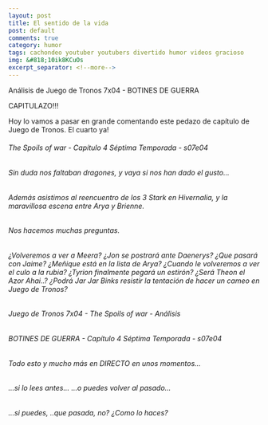 ```yaml
---
layout: post
title: El sentido de la vida
post: default
comments: true
category: humor
tags: cachondeo youtuber youtubers divertido humor videos gracioso
img: &#818;10ik8KCuOs
excerpt_separator: <!--more-->
---
```


Análisis de Juego de Tronos 7x04 - BOTINES DE GUERRA

CAPITULAZO!!!

Hoy lo vamos a pasar en grande comentando este pedazo de capítulo de Juego de Tronos. El cuarto ya!


<!--more-->


###### The Spoils of war - Capítulo 4 Séptima Temporada - s07e04

###### Sin duda nos faltaban dragones, y vaya si nos han dado el gusto...
###### Además asistimos al reencuentro de los 3 Stark en Hivernalia, y la maravillosa escena entre Arya y Brienne.
###### Nos hacemos muchas preguntas.
###### ¿Volveremos a ver a Meera? ¿Jon se postrará ante Daenerys? ¿Que pasará con Jaime? ¿Meñique está en la lista de Arya? ¿Cuando le volveremos a ver el culo a la rubia? ¿Tyrion finalmente pegará un estirón? ¿Será Theon el Azor Ahai..? ¿Podrá Jar Jar Binks resistir la tentación de hacer un cameo en Juego de Tronos?

###### Juego de Tronos 7x04 - The Spoils of war - Análisis

###### BOTINES DE GUERRA - Capítulo 4 Séptima Temporada - s07e04

###### Todo esto y mucho más en DIRECTO en unos momentos...
###### ...si lo lees antes... ...o puedes volver al pasado...
###### ...si puedes, ..que pasada, no? ¿Como lo haces?